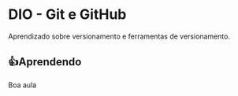 
# DIO - Git e GitHub

Aprendizado sobre versionamento e ferramentas de versionamento.

## 👍Aprendendo
Boa aula
